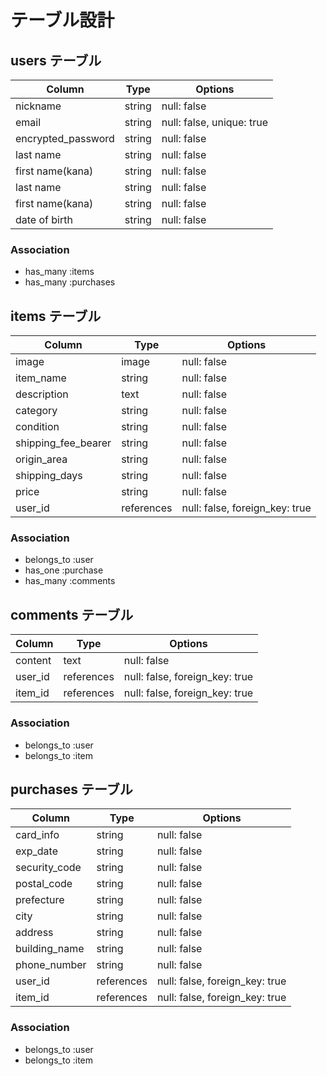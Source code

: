 # テーブル設計

## users テーブル

| Column             | Type   | Options     |
| ------------------ | ------ | ----------- |
| nickname           | string | null: false |
| email              | string | null: false, unique: true |
| encrypted_password | string | null: false |
| last name          | string | null: false |
| first name(kana)   | string | null: false |
| last name          | string | null: false |
| first name(kana)   | string | null: false |
| date of birth      | string | null: false |

### Association

- has_many :items
- has_many :purchases

## items テーブル

| Column              | Type       | Options     |
| ------------------- | ---------- | ----------- |
| image               | image      | null: false |
| item_name           | string     | null: false |
| description         | text       | null: false |
| category            | string     | null: false |
| condition           | string     | null: false |
| shipping_fee_bearer | string     | null: false |
| origin_area         | string     | null: false |
| shipping_days       | string     | null: false |
| price               | string     | null: false |
| user_id             | references | null: false, foreign_key: true |

### Association

- belongs_to :user
- has_one :purchase
- has_many :comments

## comments テーブル

| Column  | Type       | Options                        |
| ------- | ---------- | ------------------------------ |
| content | text       | null: false                    |
| user_id | references | null: false, foreign_key: true |
| item_id | references | null: false, foreign_key: true |

### Association

- belongs_to :user
- belongs_to :item

## purchases テーブル

| Column        | Type       | Options     |
| ------------- | ---------- | ----------- |
| card_info     | string     | null: false |
| exp_date      | string     | null: false |
| security_code | string     | null: false |
| postal_code   | string     | null: false |
| prefecture    | string     | null: false |
| city          | string     | null: false |
| address       | string     | null: false |
| building_name | string     | null: false |
| phone_number  | string     | null: false |
| user_id       | references | null: false, foreign_key: true |
| item_id       | references | null: false, foreign_key: true |

### Association

- belongs_to :user
- belongs_to :item